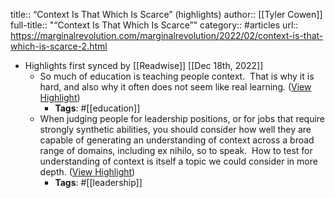 title:: “Context Is That Which Is Scarce” (highlights)
author:: [[Tyler Cowen]]
full-title:: "“Context Is That Which Is Scarce”"
category:: #articles
url:: https://marginalrevolution.com/marginalrevolution/2022/02/context-is-that-which-is-scarce-2.html

- Highlights first synced by [[Readwise]] [[Dec 18th, 2022]]
	- So much of education is teaching people context.  That is why it is hard, and also why it often does not seem like real learning. ([View Highlight](https://read.readwise.io/read/01gmhr42rngsjgsd2p1xsefa3k))
		- **Tags**: #[[education]]
	- When judging people for leadership positions, or for jobs that require strongly synthetic abilities, you should consider how well they are capable of generating an understanding of context across a broad range of domains, including ex nihilo, so to speak.  How to test for understanding of context is itself a topic we could consider in more depth. ([View Highlight](https://read.readwise.io/read/01gmhr4tvf4crf5e4zzsb2zcy1))
		- **Tags**: #[[leadership]]